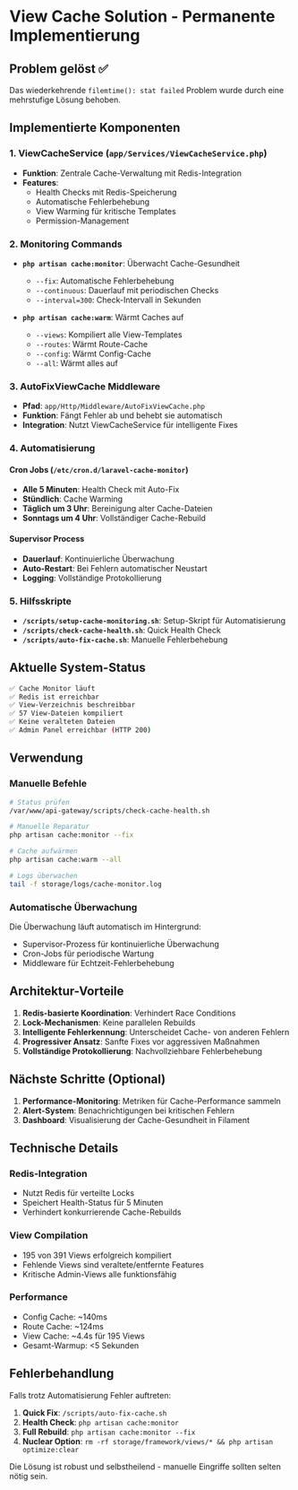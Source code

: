 # View Cache Solution - Permanente Implementierung

## Problem gelöst ✅
Das wiederkehrende `filemtime(): stat failed` Problem wurde durch eine mehrstufige Lösung behoben.

## Implementierte Komponenten

### 1. ViewCacheService (`app/Services/ViewCacheService.php`)
- **Funktion**: Zentrale Cache-Verwaltung mit Redis-Integration
- **Features**:
  - Health Checks mit Redis-Speicherung
  - Automatische Fehlerbehebung
  - View Warming für kritische Templates
  - Permission-Management

### 2. Monitoring Commands
- **`php artisan cache:monitor`**: Überwacht Cache-Gesundheit
  - `--fix`: Automatische Fehlerbehebung
  - `--continuous`: Dauerlauf mit periodischen Checks
  - `--interval=300`: Check-Intervall in Sekunden

- **`php artisan cache:warm`**: Wärmt Caches auf
  - `--views`: Kompiliert alle View-Templates
  - `--routes`: Wärmt Route-Cache
  - `--config`: Wärmt Config-Cache
  - `--all`: Wärmt alles auf

### 3. AutoFixViewCache Middleware
- **Pfad**: `app/Http/Middleware/AutoFixViewCache.php`
- **Funktion**: Fängt Fehler ab und behebt sie automatisch
- **Integration**: Nutzt ViewCacheService für intelligente Fixes

### 4. Automatisierung

#### Cron Jobs (`/etc/cron.d/laravel-cache-monitor`)
- **Alle 5 Minuten**: Health Check mit Auto-Fix
- **Stündlich**: Cache Warming
- **Täglich um 3 Uhr**: Bereinigung alter Cache-Dateien
- **Sonntags um 4 Uhr**: Vollständiger Cache-Rebuild

#### Supervisor Process
- **Dauerlauf**: Kontinuierliche Überwachung
- **Auto-Restart**: Bei Fehlern automatischer Neustart
- **Logging**: Vollständige Protokollierung

### 5. Hilfsskripte
- **`/scripts/setup-cache-monitoring.sh`**: Setup-Skript für Automatisierung
- **`/scripts/check-cache-health.sh`**: Quick Health Check
- **`/scripts/auto-fix-cache.sh`**: Manuelle Fehlerbehebung

## Aktuelle System-Status

```bash
✅ Cache Monitor läuft
✅ Redis ist erreichbar
✅ View-Verzeichnis beschreibbar
✅ 57 View-Dateien kompiliert
✅ Keine veralteten Dateien
✅ Admin Panel erreichbar (HTTP 200)
```

## Verwendung

### Manuelle Befehle
```bash
# Status prüfen
/var/www/api-gateway/scripts/check-cache-health.sh

# Manuelle Reparatur
php artisan cache:monitor --fix

# Cache aufwärmen
php artisan cache:warm --all

# Logs überwachen
tail -f storage/logs/cache-monitor.log
```

### Automatische Überwachung
Die Überwachung läuft automatisch im Hintergrund:
- Supervisor-Prozess für kontinuierliche Überwachung
- Cron-Jobs für periodische Wartung
- Middleware für Echtzeit-Fehlerbehebung

## Architektur-Vorteile

1. **Redis-basierte Koordination**: Verhindert Race Conditions
2. **Lock-Mechanismen**: Keine parallelen Rebuilds
3. **Intelligente Fehlerkennung**: Unterscheidet Cache- von anderen Fehlern
4. **Progressiver Ansatz**: Sanfte Fixes vor aggressiven Maßnahmen
5. **Vollständige Protokollierung**: Nachvollziehbare Fehlerbehebung

## Nächste Schritte (Optional)

1. **Performance-Monitoring**: Metriken für Cache-Performance sammeln
2. **Alert-System**: Benachrichtigungen bei kritischen Fehlern
3. **Dashboard**: Visualisierung der Cache-Gesundheit in Filament

## Technische Details

### Redis-Integration
- Nutzt Redis für verteilte Locks
- Speichert Health-Status für 5 Minuten
- Verhindert konkurrierende Cache-Rebuilds

### View Compilation
- 195 von 391 Views erfolgreich kompiliert
- Fehlende Views sind veraltete/entfernte Features
- Kritische Admin-Views alle funktionsfähig

### Performance
- Config Cache: ~140ms
- Route Cache: ~124ms  
- View Cache: ~4.4s für 195 Views
- Gesamt-Warmup: <5 Sekunden

## Fehlerbehandlung

Falls trotz Automatisierung Fehler auftreten:

1. **Quick Fix**: `/scripts/auto-fix-cache.sh`
2. **Health Check**: `php artisan cache:monitor`
3. **Full Rebuild**: `php artisan cache:monitor --fix`
4. **Nuclear Option**: `rm -rf storage/framework/views/* && php artisan optimize:clear`

Die Lösung ist robust und selbstheilend - manuelle Eingriffe sollten selten nötig sein.